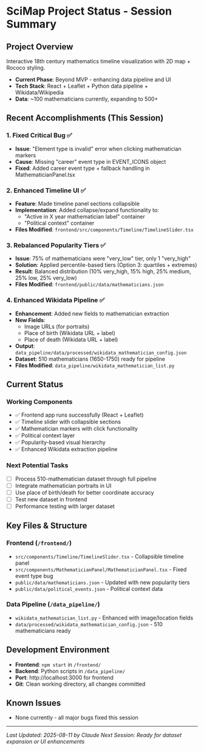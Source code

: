 # SciMap Project Status - Session Summary

## Project Overview
Interactive 18th century mathematics timeline visualization with 2D map + Rococo styling.
- **Current Phase**: Beyond MVP - enhancing data pipeline and UI
- **Tech Stack**: React + Leaflet + Python data pipeline + Wikidata/Wikipedia
- **Data**: ~100 mathematicians currently, expanding to 500+

## Recent Accomplishments (This Session)

### 1. Fixed Critical Bug ✅
- **Issue**: "Element type is invalid" error when clicking mathematician markers
- **Cause**: Missing "career" event type in EVENT_ICONS object
- **Fixed**: Added career event type + fallback handling in MathematicianPanel.tsx

### 2. Enhanced Timeline UI ✅  
- **Feature**: Made timeline panel sections collapsible
- **Implementation**: Added collapse/expand functionality to:
  - "Active in X year mathematician label" container
  - "Political context" container
- **Files Modified**: `frontend/src/components/Timeline/TimelineSlider.tsx`

### 3. Rebalanced Popularity Tiers ✅
- **Issue**: 75% of mathematicians were "very_low" tier, only 1 "very_high"
- **Solution**: Applied percentile-based tiers (Option 3: quartiles + extremes)
- **Result**: Balanced distribution (10% very_high, 15% high, 25% medium, 25% low, 25% very_low)
- **Files Modified**: `frontend/public/data/mathematicians.json`

### 4. Enhanced Wikidata Pipeline ✅
- **Enhancement**: Added new fields to mathematician extraction
- **New Fields**: 
  - Image URLs (for portraits)
  - Place of birth (Wikidata URL + label)
  - Place of death (Wikidata URL + label)
- **Output**: `data_pipeline/data/processed/wikidata_mathematician_config.json`
- **Dataset**: 510 mathematicians (1650-1750) ready for pipeline
- **Files Modified**: `data_pipeline/wikidata_mathematician_list.py`

## Current Status

### Working Components
- ✅ Frontend app runs successfully (React + Leaflet)
- ✅ Timeline slider with collapsible sections
- ✅ Mathematician markers with click functionality  
- ✅ Political context layer
- ✅ Popularity-based visual hierarchy
- ✅ Enhanced Wikidata extraction pipeline

### Next Potential Tasks
- [ ] Process 510-mathematician dataset through full pipeline
- [ ] Integrate mathematician portraits in UI
- [ ] Use place of birth/death for better coordinate accuracy
- [ ] Test new dataset in frontend
- [ ] Performance testing with larger dataset

## Key Files & Structure

### Frontend (`/frontend/`)
- `src/components/Timeline/TimelineSlider.tsx` - Collapsible timeline panel
- `src/components/MathematicianPanel/MathematicianPanel.tsx` - Fixed event type bug
- `public/data/mathematicians.json` - Updated with new popularity tiers
- `public/data/political_events.json` - Political context data

### Data Pipeline (`/data_pipeline/`)
- `wikidata_mathematician_list.py` - Enhanced with image/location fields
- `data/processed/wikidata_mathematician_config.json` - 510 mathematicians ready

## Development Environment
- **Frontend**: `npm start` in `/frontend/` 
- **Backend**: Python scripts in `/data_pipeline/`
- **Port**: http://localhost:3000 for frontend
- **Git**: Clean working directory, all changes committed

## Known Issues
- None currently - all major bugs fixed this session

---
*Last Updated: 2025-08-11 by Claude*
*Next Session: Ready for dataset expansion or UI enhancements*